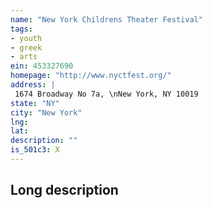 ```yaml
---
name: "New York Childrens Theater Festival"
tags:
- youth
- greek
- arts
ein: 453327690
homepage: "http://www.nyctfest.org/"
address: |
 1674 Broadway No 7a, \nNew York, NY 10019
state: "NY"
city: "New York"
lng: 
lat: 
description: ""
is_501c3: X
---
```


## Long description


